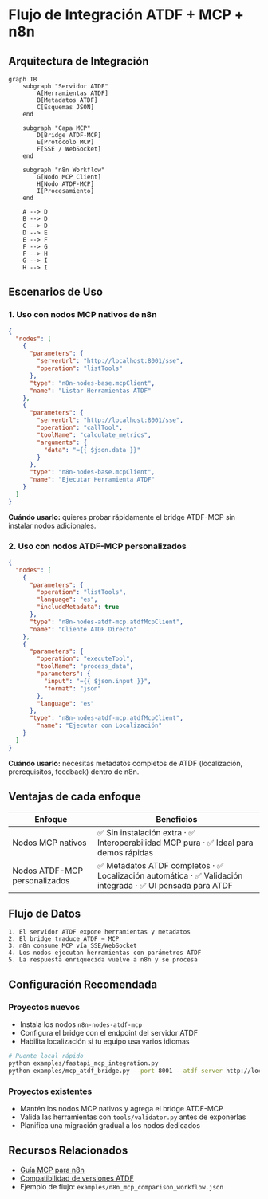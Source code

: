 ﻿# Flujo de Integración ATDF + MCP + n8n

## Arquitectura de Integración

```mermaid
graph TB
    subgraph "Servidor ATDF"
        A[Herramientas ATDF]
        B[Metadatos ATDF]
        C[Esquemas JSON]
    end

    subgraph "Capa MCP"
        D[Bridge ATDF-MCP]
        E[Protocolo MCP]
        F[SSE / WebSocket]
    end

    subgraph "n8n Workflow"
        G[Nodo MCP Client]
        H[Nodo ATDF-MCP]
        I[Procesamiento]
    end

    A --> D
    B --> D
    C --> D
    D --> E
    E --> F
    F --> G
    F --> H
    G --> I
    H --> I
```

## Escenarios de Uso

### 1. Uso con nodos MCP nativos de n8n

```json
{
  "nodes": [
    {
      "parameters": {
        "serverUrl": "http://localhost:8001/sse",
        "operation": "listTools"
      },
      "type": "n8n-nodes-base.mcpClient",
      "name": "Listar Herramientas ATDF"
    },
    {
      "parameters": {
        "serverUrl": "http://localhost:8001/sse",
        "operation": "callTool",
        "toolName": "calculate_metrics",
        "arguments": {
          "data": "={{ $json.data }}"
        }
      },
      "type": "n8n-nodes-base.mcpClient",
      "name": "Ejecutar Herramienta ATDF"
    }
  ]
}
```

**Cuándo usarlo:** quieres probar rápidamente el bridge ATDF-MCP sin instalar nodos adicionales.

### 2. Uso con nodos ATDF-MCP personalizados

```json
{
  "nodes": [
    {
      "parameters": {
        "operation": "listTools",
        "language": "es",
        "includeMetadata": true
      },
      "type": "n8n-nodes-atdf-mcp.atdfMcpClient",
      "name": "Cliente ATDF Directo"
    },
    {
      "parameters": {
        "operation": "executeTool",
        "toolName": "process_data",
        "parameters": {
          "input": "={{ $json.input }}",
          "format": "json"
        },
        "language": "es"
      },
      "type": "n8n-nodes-atdf-mcp.atdfMcpClient",
        "name": "Ejecutar con Localización"
    }
  ]
}
```

**Cuándo usarlo:** necesitas metadatos completos de ATDF (localización, prerequisitos, feedback) dentro de n8n.

## Ventajas de cada enfoque

| Enfoque | Beneficios |
|---------|------------|
| Nodos MCP nativos | ✅ Sin instalación extra · ✅ Interoperabilidad MCP pura · ✅ Ideal para demos rápidas |
| Nodos ATDF-MCP personalizados | ✅ Metadatos ATDF completos · ✅ Localización automática · ✅ Validación integrada · ✅ UI pensada para ATDF |

## Flujo de Datos

```
1. El servidor ATDF expone herramientas y metadatos
2. El bridge traduce ATDF → MCP
3. n8n consume MCP vía SSE/WebSocket
4. Los nodos ejecutan herramientas con parámetros ATDF
5. La respuesta enriquecida vuelve a n8n y se procesa
```

## Configuración Recomendada

### Proyectos nuevos
- Instala los nodos `n8n-nodes-atdf-mcp`
- Configura el bridge con el endpoint del servidor ATDF
- Habilita localización si tu equipo usa varios idiomas

```bash
# Puente local rápido
python examples/fastapi_mcp_integration.py
python examples/mcp_atdf_bridge.py --port 8001 --atdf-server http://localhost:8000
```

### Proyectos existentes
- Mantén los nodos MCP nativos y agrega el bridge ATDF-MCP
- Valida las herramientas con `tools/validator.py` antes de exponerlas
- Planifica una migración gradual a los nodos dedicados

## Recursos Relacionados
- [Guía MCP para n8n](n8n_mcp_server_guide.md)
- [Compatibilidad de versiones ATDF](../en/version_compatibility.md)
- Ejemplo de flujo: `examples/n8n_mcp_comparison_workflow.json`
